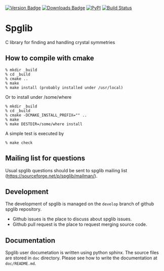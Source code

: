 [![Version Badge](https://anaconda.org/conda-forge/spglib/badges/version.svg)](https://anaconda.org/conda-forge/spglib)
[![Downloads Badge](https://anaconda.org/conda-forge/spglib/badges/downloads.svg)](https://anaconda.org/conda-forge/spglib)
[![PyPI](https://img.shields.io/pypi/dm/spglib.svg?maxAge=2592000)](https://pypi.python.org/pypi/spglib)
[![Build Status](https://travis-ci.org/atztogo/spglib.svg?branch=master)](https://travis-ci.org/atztogo/spglib)

# Spglib

C library for finding and handling crystal symmetries

## How to compile with cmake

```
% mkdir _build
% cd _build
% cmake ..
% make
% make install (probably installed under /usr/local)
```

Or to install under /some/where

```
% mkdir _build
% cd _build
% cmake -DCMAKE_INSTALL_PREFIX="" ..
% make
% make DESTDIR=/some/where install
```

A simple test is executed by

```
% make check
```

## Mailing list for questions

Usual spglib questions should be sent to spglib mailing list (https://sourceforge.net/p/spglib/mailman/).

## Development

The development of spglib is managed on the `develop` branch of github spglib repository.

* Github issues is the place to discuss about spglib issues.
* Github pull request is the place to request merging source code.

## Documentation

Spglib user documetation is written using python sphinx. The source files are stored in `doc` directory. Please see how to write the documentation at `doc/README.md`.
